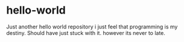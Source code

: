 # hello-world
Just another hello world repository
i just feel that programming is my destiny. Should have just stuck with it. however its never to late. 
